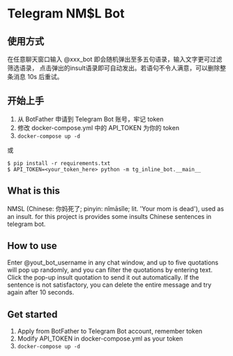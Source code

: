 # Telegram NM$L Bot

## 使用方式

在任意聊天窗口输入 @xxx_bot 即会随机弹出至多五句语录，输入文字更可过滤筛选语录，
点击弹出的insult语录即可自动发出。若语句不令人满意，可以删除整条消息 10s 后重试。

## 开始上手

1. 从 BotFather 申请到 Telegram Bot 账号，牢记 token
2. 修改 docker-compose.yml 中的 API_TOKEN 为你的 token
3. `docker-compose up -d`

或

``` shell script
$ pip install -r requirements.txt
$ API_TOKEN=<your_token_here> python -m tg_inline_bot.__main__
```
## What is this
NMSL (Chinese: 你妈死了; pinyin: nǐmāsǐle; lit. 'Your mom is dead'), used as an insult. for this project is provides some insults Chinese sentences in telegram bot.

## How to use

Enter @yout_bot_username in any chat window, and up to five quotations will pop up randomly, and you can filter the quotations by entering text.
Click the pop-up insult quotation to send it out automatically. If the sentence is not satisfactory, you can delete the entire message and try again after 10 seconds.

## Get started

1. Apply from BotFather to Telegram Bot account, remember token
2. Modify API_TOKEN in docker-compose.yml as your token
3. `docker-compose up -d`

